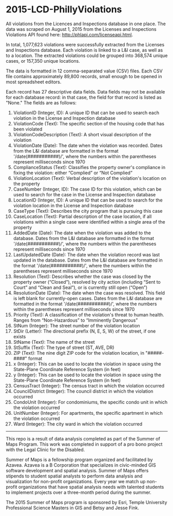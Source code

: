 # 2015-LCD-PhillyViolations
All violations from the Licences and Inspections database in one place. The data was scraped on August 1, 2015 from the Licenses and Inspections Violations API found here: http://phlapi.com/licenseapi.html.

In total, 1,077,623 violations were successfully extracted from the Licenses and Inspections database. Each violation is linked to a L&I case, as well as to a location. The extracted violations could be grouped into 368,574 unique cases, or 157,350 unique locations.

The data is formatted in 12 comma-separated value (CSV) files. Each CSV file contains approximately 89,800 records, small enough to be opened in most spreadsheet editors.

Each record has 27 descriptive data fields. Data fields may not be available for each database record: in that case, the field for that record is listed as "None." The fields are as follows:

1. ViolationID (Integer, ID): A unique ID that can be used to search each violation in the License and Inspection database
2. ViolationCode (Text): The specific section of the housing code that has been violated
3. ViolationCodeDescription (Text): A short visual description of the violation
4. ViolationDate (Date): The date when the violation was recorded. Dates from the L&I database are formatted in the format '/date(###########)/', where the numbers within the parentheses represent milliseconds since 1970 
5. ComplianceStatus (Text): Classifies the property owner's compliance in fixing the violation: either “Complied” or “Not Complied”
6. ViolationLocation (Text): Verbal description of the violation's location on the property
7. CaseNumber (Integer, ID): The case ID for this violation, which can be used to search for the case in the License and Inspection database
8. LocationID (Integer, ID): A unique ID that can be used to search for the violation location in the License and Inspection database
9. CaseType (Text): Describes the city program that is pursuing this case
10. CaseLocation (Text): Partial description of the case location, if all violations within a single case were identified within a single area of the property
11. AddedDate (Date): The date when the violation was added to the database. Dates from the L&I database are formatted in the format '/date(###########)/', where the numbers within the parentheses represent milliseconds since 1970 
12. LastUpdatedDate (Date): The date when the violation record was last updated in the database. Dates from the L&I database are formatted in the format '/date(###########)/', where the numbers within the parentheses represent milliseconds since 1970
13. Resolution (Text): Describes whether the case was closed by the property owner (“Closed”), resolved by city action (including “Sent to Court” and “Clean and Seal”), or is currently still open (“Open”)
14. ResolutionDate (Date): The date when the case was resolved.  This field is left blank for currently-open cases. Dates from the L&I database are formatted in the format '/date(###########)/', where the numbers within the parentheses represent milliseconds since 1970
15. Priority (Text): A classification of the violation's threat to human health. Ranges from “Non-Hazardous” to “Imminently Dangerous”
16. StNum (Integer): The street number of the violation location
17. StDir (Letter): The directional prefix (N, E, S, W) of the street, if one exists
18. StName (Text): The name of the street
19. StSuffix (Text): The type of street (ST, AVE, DR)
20. ZIP (Text): The nine digit ZIP code for the violation location, in "#####-####" format
21. x (Integer): This can be used to locate the violation in space using the State-Plane Coordinate Reference System (in feet)
22. y (Integer): This can be used to locate the violation in space using the State-Plane Coordinate Reference System (in feet)
23. CensusTract (Integer): The census tract in which the violation occurred
24. CouncilDistrict (Integer): The council district in which the violation occurred
25. CondoUnit (Integer): For condominiums, the specific condo unit in which the violation occurred
26. UnitNumber (Integer): For apartments, the specific apartment in which the violation occurred
27. Ward (Integer): The city ward in which the violation occurred

---

This repo is a result of data analysis completed as part of the Summer of Maps Program. This work was completed in support of a pro bono project with the Legal Clinic for the Disabled.

Summer of Maps is a fellowship program organized and facilitated by Azavea. Azavea is a B Corporation that specializes in civic-minded GIS software development and spatial analysis. Summer of Maps offers stipends to student spatial analysts to perform data analysis and visualization for non-profit organizations. Every year we match up non-profit organizations that have spatial analysis needs with talented students to implement projects over a three-month period during the summer.

The 2015 Summer of Maps program is sponsored by Esri, Temple University Professional Science Masters in GIS and Betsy and Jesse Fink.

